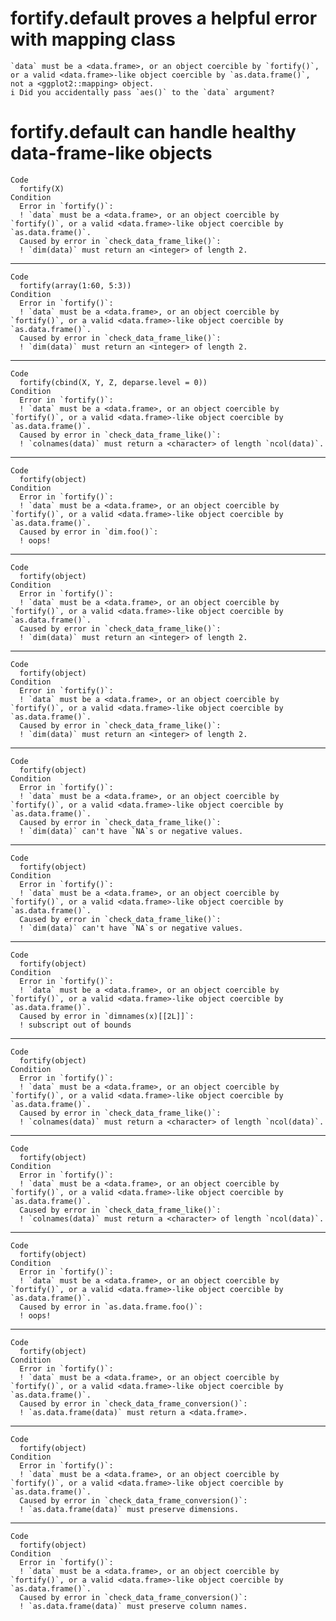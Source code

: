 # fortify.default proves a helpful error with mapping class

    `data` must be a <data.frame>, or an object coercible by `fortify()`, or a valid <data.frame>-like object coercible by `as.data.frame()`, not a <ggplot2::mapping> object.
    i Did you accidentally pass `aes()` to the `data` argument?

# fortify.default can handle healthy data-frame-like objects

    Code
      fortify(X)
    Condition
      Error in `fortify()`:
      ! `data` must be a <data.frame>, or an object coercible by `fortify()`, or a valid <data.frame>-like object coercible by `as.data.frame()`.
      Caused by error in `check_data_frame_like()`:
      ! `dim(data)` must return an <integer> of length 2.

---

    Code
      fortify(array(1:60, 5:3))
    Condition
      Error in `fortify()`:
      ! `data` must be a <data.frame>, or an object coercible by `fortify()`, or a valid <data.frame>-like object coercible by `as.data.frame()`.
      Caused by error in `check_data_frame_like()`:
      ! `dim(data)` must return an <integer> of length 2.

---

    Code
      fortify(cbind(X, Y, Z, deparse.level = 0))
    Condition
      Error in `fortify()`:
      ! `data` must be a <data.frame>, or an object coercible by `fortify()`, or a valid <data.frame>-like object coercible by `as.data.frame()`.
      Caused by error in `check_data_frame_like()`:
      ! `colnames(data)` must return a <character> of length `ncol(data)`.

---

    Code
      fortify(object)
    Condition
      Error in `fortify()`:
      ! `data` must be a <data.frame>, or an object coercible by `fortify()`, or a valid <data.frame>-like object coercible by `as.data.frame()`.
      Caused by error in `dim.foo()`:
      ! oops!

---

    Code
      fortify(object)
    Condition
      Error in `fortify()`:
      ! `data` must be a <data.frame>, or an object coercible by `fortify()`, or a valid <data.frame>-like object coercible by `as.data.frame()`.
      Caused by error in `check_data_frame_like()`:
      ! `dim(data)` must return an <integer> of length 2.

---

    Code
      fortify(object)
    Condition
      Error in `fortify()`:
      ! `data` must be a <data.frame>, or an object coercible by `fortify()`, or a valid <data.frame>-like object coercible by `as.data.frame()`.
      Caused by error in `check_data_frame_like()`:
      ! `dim(data)` must return an <integer> of length 2.

---

    Code
      fortify(object)
    Condition
      Error in `fortify()`:
      ! `data` must be a <data.frame>, or an object coercible by `fortify()`, or a valid <data.frame>-like object coercible by `as.data.frame()`.
      Caused by error in `check_data_frame_like()`:
      ! `dim(data)` can't have `NA`s or negative values.

---

    Code
      fortify(object)
    Condition
      Error in `fortify()`:
      ! `data` must be a <data.frame>, or an object coercible by `fortify()`, or a valid <data.frame>-like object coercible by `as.data.frame()`.
      Caused by error in `check_data_frame_like()`:
      ! `dim(data)` can't have `NA`s or negative values.

---

    Code
      fortify(object)
    Condition
      Error in `fortify()`:
      ! `data` must be a <data.frame>, or an object coercible by `fortify()`, or a valid <data.frame>-like object coercible by `as.data.frame()`.
      Caused by error in `dimnames(x)[[2L]]`:
      ! subscript out of bounds

---

    Code
      fortify(object)
    Condition
      Error in `fortify()`:
      ! `data` must be a <data.frame>, or an object coercible by `fortify()`, or a valid <data.frame>-like object coercible by `as.data.frame()`.
      Caused by error in `check_data_frame_like()`:
      ! `colnames(data)` must return a <character> of length `ncol(data)`.

---

    Code
      fortify(object)
    Condition
      Error in `fortify()`:
      ! `data` must be a <data.frame>, or an object coercible by `fortify()`, or a valid <data.frame>-like object coercible by `as.data.frame()`.
      Caused by error in `check_data_frame_like()`:
      ! `colnames(data)` must return a <character> of length `ncol(data)`.

---

    Code
      fortify(object)
    Condition
      Error in `fortify()`:
      ! `data` must be a <data.frame>, or an object coercible by `fortify()`, or a valid <data.frame>-like object coercible by `as.data.frame()`.
      Caused by error in `as.data.frame.foo()`:
      ! oops!

---

    Code
      fortify(object)
    Condition
      Error in `fortify()`:
      ! `data` must be a <data.frame>, or an object coercible by `fortify()`, or a valid <data.frame>-like object coercible by `as.data.frame()`.
      Caused by error in `check_data_frame_conversion()`:
      ! `as.data.frame(data)` must return a <data.frame>.

---

    Code
      fortify(object)
    Condition
      Error in `fortify()`:
      ! `data` must be a <data.frame>, or an object coercible by `fortify()`, or a valid <data.frame>-like object coercible by `as.data.frame()`.
      Caused by error in `check_data_frame_conversion()`:
      ! `as.data.frame(data)` must preserve dimensions.

---

    Code
      fortify(object)
    Condition
      Error in `fortify()`:
      ! `data` must be a <data.frame>, or an object coercible by `fortify()`, or a valid <data.frame>-like object coercible by `as.data.frame()`.
      Caused by error in `check_data_frame_conversion()`:
      ! `as.data.frame(data)` must preserve column names.

